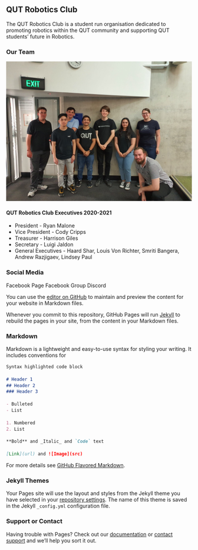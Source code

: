 ## QUT Robotics Club
The QUT Robotics Club is a student run organisation dedicated to promoting robotics within the QUT community and supporting QUT students’ future in Robotics.

### Our Team
![Image](2020-21_QUTRC_Executives.jpg)
#### QUT Robotics Club Executives 2020-2021
+ President - Ryan Malone
+ Vice President - Cody Cripps
+ Treasurer - Harrison Giles
+ Secretary - Luigi Jaldon
+ General Executives - Haard Shar, Louis Von Richter, Smriti Bangera, Andrew Razjigaev, Lindsey Paul

### Social Media
Facebook Page
Facebook Group
Discord



You can use the [editor on GitHub](https://github.com/qut-robotics-club/qut-robotics-club.github.io/edit/main/index.md) to maintain and preview the content for your website in Markdown files.

Whenever you commit to this repository, GitHub Pages will run [Jekyll](https://jekyllrb.com/) to rebuild the pages in your site, from the content in your Markdown files.

### Markdown

Markdown is a lightweight and easy-to-use syntax for styling your writing. It includes conventions for

```markdown
Syntax highlighted code block

# Header 1
## Header 2
### Header 3

- Bulleted
- List

1. Numbered
2. List

**Bold** and _Italic_ and `Code` text

[Link](url) and ![Image](src)
```

For more details see [GitHub Flavored Markdown](https://guides.github.com/features/mastering-markdown/).

### Jekyll Themes

Your Pages site will use the layout and styles from the Jekyll theme you have selected in your [repository settings](https://github.com/qut-robotics-club/qut-robotics-club.github.io/settings). The name of this theme is saved in the Jekyll `_config.yml` configuration file.

### Support or Contact

Having trouble with Pages? Check out our [documentation](https://docs.github.com/categories/github-pages-basics/) or [contact support](https://github.com/contact) and we’ll help you sort it out.
